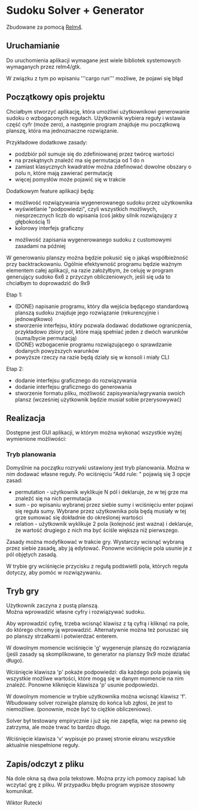 # Sudoku Solver + Generator
Zbudowane za pomocą [Relm4](https://relm4.org).

## Uruchamianie
Do uruchomienia aplikacji wymagane jest wiele bibliotek systemowych wymaganych przez relm4/gtk.

W związku z tym po wpisaniu '''cargo run''' możliwe, że pojawi się błąd 

## Początkowy opis projektu
Chciałbym stworzyć aplikację, która umożliwi użytkownikowi generowanie sudoku o wzbogaconych regułach.
Użytkownik wybiera reguły i wstawia część cyfr (może zero), a następnie program znajduje mu początkową planszę, która ma jednoznaczne rozwiązanie.

Przykładowe dodatkowe zasady:
- podzbiór pól sumuje się do zdefiniowanej przez twórcę wartości
- na przekątnych znaleźć ma się permutacja od 1 do n
- zamiast klasycznych kwadratów można zdefinować dowolne obszary o polu n, które mają zawierać permutację
- więcej pomysłów może pojawić się w trakcie

Dodatkowym feature aplikacji będą:
- możliwość rozwiązywania wygenerowanego sudoku przez użytkownika
- wyświetlanie "podpowiedzi", czyli wszystkich możliwych, niesprzecznych liczb do wpisania (coś jakby silnik rozwiązujący z głębokością 1)
- kolorowy interfejs graficzny
* możliwość zapisania wygenerowanego sudoku z customowymi zasadami na później

W generowaniu planszy można będzie pokusić się o jakąś współbieżność przy backtrackowaniu.
Ogólnie efektywność programu będzie ważnym elementem całej aplikacji, na razie założyłbym, że celuję w program generujący sudoko 6x6 z przyczyn obliczeniowych, jeśli się uda to chciałbym to doprowadzić do 9x9

Etap 1:
- (DONE) napisanie programu, który dla wejścia będącego standardową planszą sudoku znajduje jego rozwiązanie (rekurencyjnie i jednowątkowo)
- stworzenie interfejsu, który pozwala dodawać dodatkowe ograniczenia, przykładowo zbiory pól, które mają spełniać jeden z dwóch warunków (suma/bycie permutacją)
- (DONE) wzbogacenie programu rozwiązującego o sprawdzanie dodanych powyższych warunków
- powyższe rzeczy na razie będą działy się w konsoli i miały CLI 

Etap 2:
- dodanie interfejsu graficznego do rozwiązywania
- dodanie interfejsu graficznego do generowania 
- stworzenie formatu pliku, możliwość zapisywania/wgrywania swoich plansz (wcześniej użytkownik będzie musiał sobie przerysowywać)

## Realizacja
Dostępne jest GUI aplikacji, w którym można wykonać wszystkie wyżej wymienione możliwości:

### Tryb planowania
Domyślnie na początku rozrywki ustawiony jest tryb planowania. Można w nim dodawać własne reguły. Po wciśnięciu "Add rule: " pojawią się 3 opcje zasad:
- permutation - użytkownik wyklikuje N pól i deklaruje, że w tej grze ma znaleźć się na nich permutacja
- sum - po wpisaniu wybranej przez siebie sumy i wciśnięciu enter pojawi się reguła sumy. Wybrane przez użytkownika pola będą musiały w tej grze sumować się dokładnie do określonej wartości
- relation - użytkownik wyklikuje 2 pola (kolejność jest ważna) i deklaruje, że wartość drugiego z nich ma być ściśle większa niż pierwszego.

Zasady można modyfikować w trakcie gry. Wystarczy wcisnąć wybraną przez siebie zasadę, aby ją edytować. Ponowne wciśnięcie pola usunie je z pól objętych zasadą.

W trybie gry wciśnięcie przycisku z regułą podświetli pola, których reguła dotyczy, aby pomóc w rozwiązywaniu.

## Tryb gry
Użytkownik zaczyna z pustą planszą.  
Można wprowadzić własne cyfry i rozwiązywać sudoku.   

Aby wprowadzić cyfrę, trzeba wcisnąć klawisz z tą cyfrą i kliknąć na pole, do którego chcemy ją wprowadzić. Alternatywnie można też poruszać się po planszy strzałkami i potwierdzać enterem.

W dowolnym momencie wciśnięcie 'g' wygeneruje planszę do rozwiązania (jeśli zasady są skomplikowane, to generator na planszy 9x9 może działać długo).  

Wciśnięcie klawisza 'p' pokaże podpowiedzi: dla każdego pola pojawią się wszystkie możliwe wartości, które mogą się w danym momencie na nim znaleźć. 
Ponowne kliknięcie klawisza 'p' usunie podpowiedzi.

W dowolnym momencie w trybie użytkownika można wcisnąć klawisz 'f'. Wbudowany solver rozwiąże planszę do końca lub zgłosi, że jest to niemożliwe. (ponownie, może być to ciężkie obliczeniowo).

Solver był testowany empirycznie i już się nie zapętla, więc na pewno się zatrzyma, ale może trwać to bardzo długo. 

Wciśnięcie klawisza 'v' wypisuje po prawej stronie ekranu wszystkie aktualnie niespełnione reguły.

## Zapis/odczyt z pliku
Na dole okna są dwa pola tekstowe. Można przy ich pomocy zapisać lub wczytać grę z pliku. W przypadku błędu program wypisze stosowny komunikat.

Wiktor Rutecki